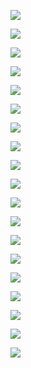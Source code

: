 ![](../../../../assets/2023-12-23-11-29-08-image.png)

![](../../../../assets/2023-12-23-11-29-28-image.png)

![](../../../../assets/2023-12-23-11-30-09-image.png)

![](../../../../assets/2023-12-23-11-38-07-image.png)

![](../../../../assets/2023-12-23-11-40-08-image.png)

![](../../../../assets/2023-12-23-11-40-25-image.png)

![](../../../../assets/2023-12-23-11-45-28-image.png)

![](../../../../assets/2023-12-23-11-56-38-image.png)

![](../../../../assets/2023-12-23-15-19-59-image.png)

![](../../../../assets/2023-12-23-15-23-43-image.png)

![](../../../../assets/2023-12-23-15-26-11-image.png)

![](../../../../assets/2023-12-23-15-27-43-image.png)

![](../../../../assets/2023-12-23-15-27-56-image.png)

![](../../../../assets/2023-12-23-15-31-09-image.png)

![](../../../../assets/2023-12-23-15-32-30-image.png)

![](../../../../assets/2023-12-23-15-35-32-image.png)

![](../../../../assets/2023-12-23-15-39-21-image.png)

![](../../../../assets/2023-12-23-15-40-29-image.png)

![](../../../../assets/2023-12-23-15-47-23-image.png)


